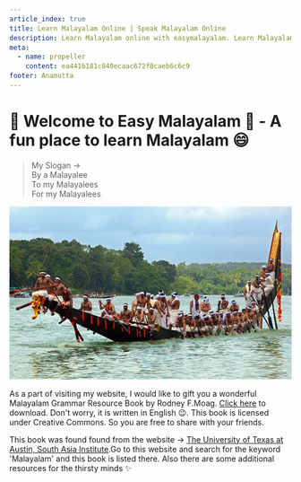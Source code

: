 ```yaml
---
article_index: true
title: Learn Malayalam Online | Speak Malayalam Online
description: Learn Malayalam online with easymalayalam. Learn Malayalam easily. Start to speak Malayalam with me on italki. Speaking Malayalam will help you improve your speaking skills at a faster rate. This page contains Malayalam podcasts, instagram pages, Quizzes, etc. Learning Malayalam from a native speaker is the best thing to do because he/she can tell you all about the culture, Kerala, slangs, swearing words, almost everything.
meta:
  - name: propeller
    content: ea441b181c840ecaac672f8caeb6c6c9
footer: Anamutta
---
```


# :palm_tree: Welcome to Easy Malayalam :palm_tree: - A fun place to learn Malayalam :smile:

> My Slogan ->  
> By a Malayalee  
> To my Malayalees  
> For my Malayalees

![Vallamkali](./imgs/vallamkali.jpg)

As a part of visiting my website, I would like to gift you a wonderful Malayalam Grammar Resource Book by Rodney F.Moag. [Click here](https://drive.google.com/file/d/1N7RSPlHCxUV2E2an1NxrLcfpZtOBGTc8/view) to download. Don't worry, it is written in English :wink:. This book is licensed under Creative Commons. So you are free to share with your friends.

This book was found found from the website -> [The University of Texas at Austin, South Asia Institute](https://liberalarts.utexas.edu/southasia/index.php).Go to this website and search for the keyword 'Malayalam' and this book is listed there. Also there are some additional resources for the thirsty minds :sparkles:

<Footer />
